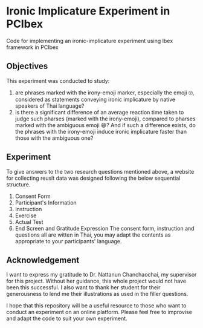 # Ironic Implicature Experiment in PCIbex
Code for implementing an ironic-implicature experiment using Ibex framework in PCIbex

## Objectives
This experiment was conducted to study:
1) are phrases marked with the irony-emoji marker, especially the emoji :roll_eyes:, considered as statements conveying ironic implicature by native speakers of Thai language?
2) is there a significant difference of an average reaction time taken to judge such pharses (marked with the irony-emoji), compared to pharses marked with the ambiguous emoji :smile:? And if such a difference exists, do the phrases with the irony-emoji induce ironic implicature faster than those with the ambiguous one?

## Experiment
To give answers to the two research questions mentioned above, a website for collecting reuslt data was designed following the below sequential structure.
1) Consent Form
2) Participant's Information
3) Instruction
4) Exercise
5) Actual Test
6) End Screen and Gratitude Expression
The consent form, instruction and questions all are witten in Thai, you may adapt the contents as appropriate to your participants' language.

## Acknowledgement
I want to express my gratitude to Dr. Nattanun Chanchaochai, my supervisor for this project. Without her guidance, this whole project would not have been this successful. I also want to thank her student for their generousness to lend me their illustrations as used in the filler questions.

I hope that this repository will be a useful resource to those who want to conduct an experiment on an online platform. Please feel free to improvise and adapt the code to suit your own experiment.
